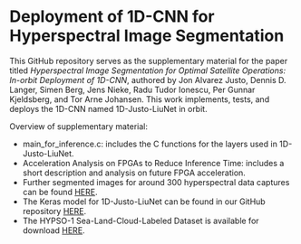 # Deployment of 1D-CNN for Hyperspectral Image Segmentation

This GitHub repository serves as the supplementary material for the paper titled *Hyperspectral Image Segmentation for Optimal Satellite Operations: In-orbit Deployment of 1D-CNN*, authored by Jon Alvarez Justo, Dennis D. Langer, Simen Berg, Jens Nieke, Radu Tudor Ionescu, Per Gunnar Kjeldsberg, and Tor Arne Johansen. This work implements, tests, and deploys the 1D-CNN named 1D-Justo-LiuNet in orbit. 

Overview of supplementary material: 
* main_for_inference.c: includes the C functions for the layers used in 1D-Justo-LiuNet.
* Acceleration Analysis on FPGAs to Reduce Inference Time: includes a short description and analysis on future FPGA acceleration. 
* Further segmented images for around 300 hyperspectral data captures can be found [HERE](https://studntnu-my.sharepoint.com/:f:/g/personal/jonalv_ntnu_no/EkVDxxnXxw5Hh1oIRpn-L8IB-6_e4m4P6y5lVn_FpbCIrQ?e=9KovON).
* The Keras model for 1D-Justo-LiuNet can be found in our GitHub repository [HERE](https://github.com/NTNU-SmallSat-Lab/s_l_c_segm_hyp_img/).
* The HYPSO-1 Sea-Land-Cloud-Labeled Dataset is available for download [HERE](https://ntnu-smallsat-lab.github.io/hypso1_sea_land_clouds_dataset/).

